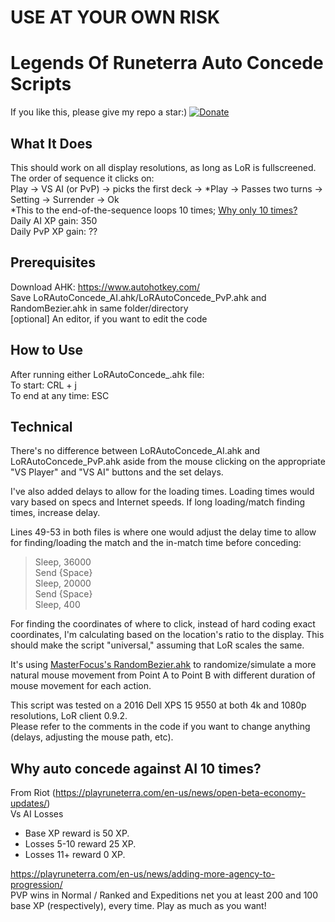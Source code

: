 # USE AT YOUR OWN RISK
# Legends Of Runeterra Auto Concede Scripts
If you like this, please give my repo a star:) [![Donate](https://img.shields.io/badge/Donate-PayPal-green.svg)](paypal.me/jerrylshen)

## What It Does
This should work on all display resolutions, as long as LoR is fullscreened.  
The order of sequence it clicks on:  
Play -> VS AI (or PvP) -> picks the first deck -> \*Play -> Passes two turns -> Setting -> Surrender -> Ok  
\*This to the end-of-the-sequence loops 10 times; [Why only 10 times?](https://github.com/jerrylshen/LegendsOfRuneterra-AutoConcede/blob/master/README.md#why-auto-concede-against-ai-10-times)  
Daily AI XP gain: 350  
Daily PvP XP gain: ??

## Prerequisites
Download AHK: https://www.autohotkey.com/  
Save LoRAutoConcede_AI.ahk/LoRAutoConcede_PvP.ahk and RandomBezier.ahk in same folder/directory  
[optional] An editor, if you want to edit the code

## How to Use
After running either LoRAutoConcede_.ahk file:  
To start: CRL + j  
To end at any time: ESC  

## Technical
There's no difference between LoRAutoConcede_AI.ahk and LoRAutoConcede_PvP.ahk aside from the mouse clicking on the appropriate "VS Player" and "VS AI" buttons and the set delays.

I've also added delays to allow for the loading times. Loading times would vary based on specs and Internet speeds. If long loading/match finding times, increase delay. 

Lines 49-53 in both files is where one would adjust the delay time to allow for finding/loading the match and the in-match time before conceding:  
> Sleep, 36000  
> Send {Space}  
> Sleep, 20000  
> Send {Space}  
> Sleep, 400  

For finding the coordinates of where to click, instead of hard coding exact coordinates, I'm calculating based on the location's ratio to the display. This should make the script "universal," assuming that LoR scales the same.   

It's using [MasterFocus's RandomBezier.ahk](https://github.com/MasterFocus/AutoHotkey/tree/master/Functions/RandomBezier) to randomize/simulate a more natural mouse movement from Point A to Point B with different duration of mouse movement for each action.  

This script was tested on a 2016 Dell XPS 15 9550 at both 4k and 1080p resolutions, LoR client 0.9.2.  
Please refer to the comments in the code if you want to change anything (delays, adjusting the mouse path, etc).

## Why auto concede against AI 10 times?
From Riot (https://playruneterra.com/en-us/news/open-beta-economy-updates/)  
Vs AI Losses  
- Base XP reward is 50 XP.
- Losses 5-10 reward 25 XP.
- Losses 11+ reward 0 XP.

https://playruneterra.com/en-us/news/adding-more-agency-to-progression/  
PVP wins in Normal / Ranked and Expeditions net you at least 200 and 100 base XP (respectively), every time. Play as much as you want!
